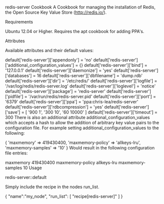 redis-server Cookbook
A Cookbook for managing the installation of Redis, the Open Source Key Value Store (http://redis.io/).

Requirements

Ubuntu 12.04 or Higher. Requires the apt cookbook for adding PPA's.

Attributes

Available attributes and their default values:

default['redis-server']['appendonly'] = 'no'
default['redis-server']['additional_configuration_values'] = {}
default['redis-server']['bind'] = '127.0.0.1'
default['redis-server']['daemonize'] = 'yes'
default['redis-server']['databases'] = 16
default['redis-server']['dbfilename'] = 'dump.rdb'
default['redis-server']['dir'] = '/etc/redis/'
default['redis-server']['logfile'] = '/var/log/redis/redis-server.log'
default['redis-server']['loglevel'] = 'notice'
default['redis-server']['package'] = 'redis-server'
default['redis-server']['pidfile'] = '/var/run/redis/redis-server.pid'
default['redis-server']['port'] = '6379'
default['redis-server']['ppa'] = 'ppa:chris-lea/redis-server'
default['redis-server']['rdbcompression'] = 'yes'
default['redis-server']['save'] = [
  '900 1',
  '300 10',
  '60 10000'
]
default['redis-server']['timeout'] = 300
There is also an additional attribute additional_configuration_values which accepts a hash to allow the addition of arbitrary key value pairs to the configuration file. For example setting additional_configuration_values to the following:

{
  'maxmemory' => 419430400,
  'maxmemory-policy' => 'allkeys-lru',
  'maxmemory-samples' => '10'
}
Would result in the following configuration file entries:

maxmemory 419430400
maxmemory-policy allkeys-lru
maxmemory-samples 10
Usage

redis-server::default

Simply include the recipe in the nodes run_list.

{
  "name":"my_node",
  "run_list": [
    "recipe[redis-server]"
  ]
}